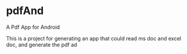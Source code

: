 pdfAnd
======

A Pdf App for Android

This is a project for generating an app that could read ms doc and excel doc, and generate the pdf 
ad
